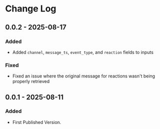 # Change Log
## 0.0.2 - 2025-08-17
### Added
- Added `channel`, `message_ts`, `event_type`, and `reaction` fields to inputs

### Fixed
- Fixed an issue where the original message for reactions wasn't being properly retrieved

## 0.0.1 - 2025-08-11
### Added
- First Published Version.